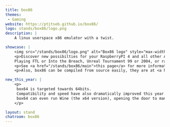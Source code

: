```yaml
---
title: box86
themes:
 - Gaming
website: https://ptitseb.github.io/box86/
logo: stands/box86/logo.png
description: |
    A linux userspace x86 emulator with a twist.

showcase: |
    <img src="/stands/box86/logo.png" alt="Box86 logo" style="max-width: 100%" />
    <p>Discover new possibilties for your RaspberryPI 4 and all other ARM SBC with box86.<br>
    Playing FTL or Into the Breach, Unreal Tournament 99 or 2004, or racing a few laps on Flatout (to name just a few) becomes possible on a small SBC.</p>
    <p>See <a href="/stands/box86/main">this page</a> for more informations.</p>
    <p>Also, box86 can be compiled from source easily, they are at <a href="https://github.com/ptitSeb/box86">https://github.com/ptitSeb/box86</a>!</p>

new_this_year: |
    <p>
     box64 is targeted towards 64bits.
     Compatibility and speed have also dramatically improved this year.
     box64 can even run Wine (the x64 version), opening the door to many more programs and games!
    </p>

layout: stand
chatroom: box86
---
```

